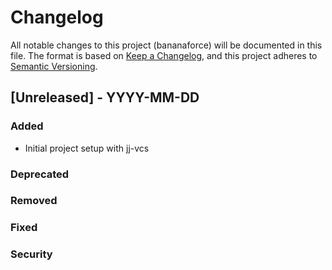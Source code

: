 # Changelog
All notable changes to this project (bananaforce) will be documented in this file.
The format is based on [Keep a Changelog](https://keepachangelog.com/en/1.0.0/), and this project adheres to [Semantic Versioning](https://semver.org/spec/v2.0.0.html).

## [Unreleased] - YYYY-MM-DD

### Added
- Initial project setup with jj-vcs

### Deprecated

### Removed

### Fixed

### Security

